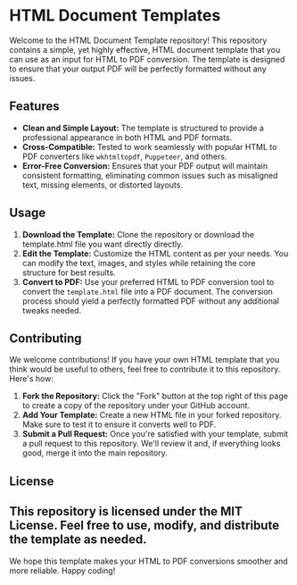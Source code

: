 # HTML Document Templates
Welcome to the HTML Document Template repository! This repository contains a simple, yet highly effective, HTML document template that you can use as an input for HTML to PDF conversion. The template is designed to ensure that your output PDF will be perfectly formatted without any issues.
## Features
- **Clean and Simple Layout:** The template is structured to provide a professional appearance in both HTML and PDF formats.
- **Cross-Compatible:** Tested to work seamlessly with popular HTML to PDF converters like `wkhtmltopdf`, `Puppeteer`, and others.
- **Error-Free Conversion:** Ensures that your PDF output will maintain consistent formatting, eliminating common issues such as misaligned text, missing elements, or distorted layouts.
## Usage
1. **Download the Template:** Clone the repository or download the template.html file you want directly directly.
2. **Edit the Template:** Customize the HTML content as per your needs. You can modify the text, images, and styles while retaining the core structure for best results.
3. **Convert to PDF:** Use your preferred HTML to PDF conversion tool to convert the `template.html` file into a PDF document. The conversion process should yield a perfectly formatted PDF without any additional tweaks needed.
## Contributing
We welcome contributions! If you have your own HTML template that you think would be useful to others, feel free to contribute it to this repository. Here's how:
1. **Fork the Repository:** Click the "Fork" button at the top right of this page to create a copy of the repository under your GitHub account.
2. **Add Your Template:** Create a new HTML file in your forked repository. Make sure to test it to ensure it converts well to PDF.
3. **Submit a Pull Request:** Once you're satisfied with your template, submit a pull request to this repository. We'll review it and, if everything looks good, merge it into the main repository.
## License
This repository is licensed under the MIT License. Feel free to use, modify, and distribute the template as needed.
---
We hope this template makes your HTML to PDF conversions smoother and more reliable. Happy coding!
